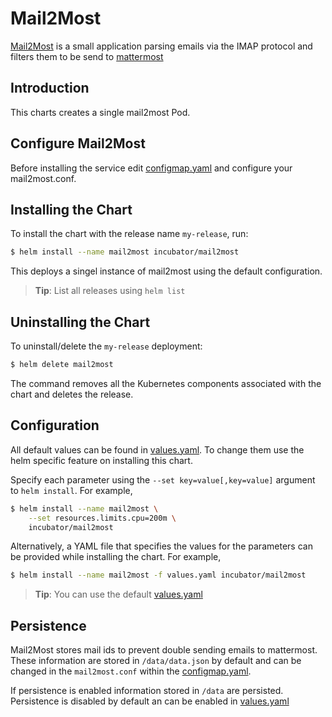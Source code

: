 # Mail2Most

[Mail2Most](https://github.com/cseeger-epages/mail2most) is a small application parsing emails via the IMAP protocol and filters them to be send to [mattermost](https://mattermost.com/)

## Introduction

This charts creates a single mail2most Pod.

## Configure Mail2Most

Before installing the service edit [configmap.yaml](templates/configmap.yaml) and configure your mail2most.conf.

## Installing the Chart

To install the chart with the release name `my-release`, run:

```bash
$ helm install --name mail2most incubator/mail2most
```

This deploys a singel instance of mail2most using the default configuration.

> **Tip**: List all releases using `helm list`

## Uninstalling the Chart

To uninstall/delete the `my-release` deployment:

```bash
$ helm delete mail2most
```
The command removes all the Kubernetes components associated with the chart and deletes the release.

## Configuration
All default values can be found in [values.yaml](values.yaml). To change them use the helm
specific feature on installing this chart.

Specify each parameter using the `--set key=value[,key=value]` argument to `helm install`. For example,

```bash
$ helm install --name mail2most \
    --set resources.limits.cpu=200m \
    incubator/mail2most
```

Alternatively, a YAML file that specifies the values for the parameters can be provided while installing the chart. For example,

```bash
$ helm install --name mail2most -f values.yaml incubator/mail2most
```

> **Tip**: You can use the default [values.yaml](values.yaml)

## Persistence

Mail2Most stores mail ids to prevent double sending emails to mattermost.
These information are stored in `/data/data.json` by default and can be changed in the
`mail2most.conf` within the [configmap.yaml](templates/configmap.yaml).

If persistence is enabled information stored in `/data` are persisted.
Persistence is disabled by default an can be enabled in [values.yaml](values.yaml)
